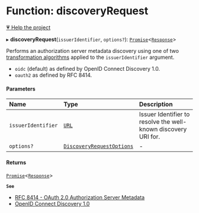 # Function: discoveryRequest

[💗 Help the project](https://github.com/sponsors/panva)

▸ **discoveryRequest**(`issuerIdentifier`, `options?`): [`Promise`]( https://developer.mozilla.org/docs/Web/JavaScript/Reference/Global_Objects/Promise )\<[`Response`]( https://developer.mozilla.org/docs/Web/API/Response )\>

Performs an authorization server metadata discovery using one of two
[transformation algorithms](../interfaces/DiscoveryRequestOptions.md#algorithm) applied to the
`issuerIdentifier` argument.

- `oidc` (default) as defined by OpenID Connect Discovery 1.0.
- `oauth2` as defined by RFC 8414.

#### Parameters

| Name | Type | Description |
| :------ | :------ | :------ |
| `issuerIdentifier` | [`URL`]( https://developer.mozilla.org/docs/Web/API/URL ) | Issuer Identifier to resolve the well-known discovery URI for. |
| `options?` | [`DiscoveryRequestOptions`](../interfaces/DiscoveryRequestOptions.md) | - |

#### Returns

[`Promise`]( https://developer.mozilla.org/docs/Web/JavaScript/Reference/Global_Objects/Promise )\<[`Response`]( https://developer.mozilla.org/docs/Web/API/Response )\>

**`See`**

 - [RFC 8414 - OAuth 2.0 Authorization Server Metadata](https://www.rfc-editor.org/rfc/rfc8414.html#section-3)
 - [OpenID Connect Discovery 1.0](https://openid.net/specs/openid-connect-discovery-1_0.html#ProviderConfig)
